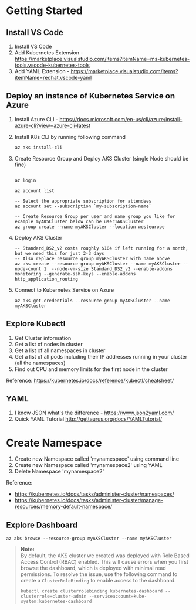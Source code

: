 # Getting Started 

## Install VS Code

1. Install VS Code
2. Add Kubernetes Extension - https://marketplace.visualstudio.com/items?itemName=ms-kubernetes-tools.vscode-kubernetes-tools
3. Add YAML Extension - https://marketplace.visualstudio.com/items?itemName=redhat.vscode-yaml


## Deploy an instance of Kubernetes Service on Azure

1.	Install Azure CLI - https://docs.microsoft.com/en-us/cli/azure/install-azure-cli?view=azure-cli-latest
2.	Install K8s CLI by running following command 
    
    ```azurecli
    az aks install-cli
    ```
3.	Create Resource Group and Deploy AKS Cluster (single Node should be fine)

    ```azurecli
   
    az login
   
    az account list

    -- Select the appropriate subscription for attendees
    az account set --subscription `my-subscription-name`

    -- Create Resource Group per user and name group you like for example myAKSCluster below can be user1AKSCluster
    az group create --name myAKSCluster --location westeurope
    ```

4.	Deploy AKS Cluster 

    ```azurecli
    -- Standard_DS2_v2 costs roughly $104 if left running for a month, but we need this for just 2-3 days 
    -- Also replace resource group myAKSCluster with name above  
    az aks create --resource-group myAKSCluster --name myAKSCluster --node-count 1  --node-vm-size Standard_DS2_v2 --enable-addons monitoring --generate-ssh-keys --enable-addons http_application_routing
    ```

5. Connect to Kubernetes Service on Azure

    ```azurecli
    az aks get-credentials --resource-group myAKSCluster --name myAKSCluster
    ``` 

## Explore Kubectl 

1. Get Cluster information 
2. Get a list of nodes in cluster 
3. Get a list of all namespaces in cluster 
4. Get a list of all pods including their IP addresses running in your cluster (all the namespaces) 
5. Find out CPU and memory limits for the first node in the cluster 

Reference: https://kubernetes.io/docs/reference/kubectl/cheatsheet/ 

## YAML

1. I know JSON what's the difference - https://www.json2yaml.com/
2. Quick YAML Tutorial http://gettaurus.org/docs/YAMLTutorial/

# Create Namespace 

1. Create new Namespace called 'mynamespace' using command line 
2. Create new Namespace called 'mynamespace2' using YAML
3. Delete Namespace 'mynamespace2'


Reference: 
* https://kubernetes.io/docs/tasks/administer-cluster/namespaces/
* https://kubernetes.io/docs/tasks/administer-cluster/manage-resources/memory-default-namespace/

## Explore Dashboard

```azurecli
az aks browse --resource-group myAKSCluster --name myAKSCluster
```

>**Note:**  
> By default, the AKS cluster we created was deployed with Role Based Access Control (RBAC) enabled. This will cause errors when you first browse the dashboard, which is deployed with minimal read permissions. To resolve the issue, use the following command to create a `ClusterRoleBinding` to enable access to the dashboard.
>
> ```azurecli
> kubectl create clusterrolebinding kubernetes-dashboard --clusterrole=cluster-admin --serviceaccount=kube-system:kubernetes-dashboard
> ```
